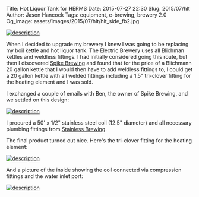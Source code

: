 Title: Hot Liquor Tank for HERMS
Date: 2015-07-27 22:30
Slug: 2015/07/hlt
Author: Jason Hancock
Tags: equipment, e-brewing, brewery 2.0
Og_image: assets/images/2015/07/hlt/hlt_side_fb2.jpg

[![description](/assets/images/2015/07/hlt/hlt_side_thumb.jpg)]({filename}/assets/images/2015/07/hlt/hlt_side.jpg)

When I decided to upgrade my brewery I knew I was going to be replacing my boil kettle and hot liquor tank. The Electric Brewery uses all Blichman kettles and weldless fittings. I had initially considered going this route, but then I discovered [Spike Brewing](http://spikebrewing.com/) and found that for the price of a Blichmann 20 gallon kettle that I would then have to add weldless fittings to, I could get a 20 gallon kettle with all welded fittings including a 1.5" tri-clover fitting for the heating element and I was sold.

I exchanged a couple of emails with Ben, the owner of Spike Brewing, and we settled on this design:

[![description](/assets/images/2015/07/hlt/custom_kettle_thumb.jpg)]({filename}/assets/images/2015/07/hlt/custom_kettle.jpg)

I procured a 50' x 1/2" stainless steel coil (12.5" diameter) and all necessary plumbing fittings from [Stainless Brewing](http://www.stainlessbrewing.com/).

The final product turned out nice. Here's the tri-clover fitting for the heating element:

[![description](/assets/images/2015/07/hlt/hlt_triclover_thumb.jpg)]({filename}/assets/images/2015/07/hlt/hlt_triclover.jpg)

And a picture of the inside showing the coil connected via compression fittings and the water inlet port:

[![description](/assets/images/2015/07/hlt/hlt_coil_thumb.jpg)]({filename}/assets/images/2015/07/hlt/hlt_coil.jpg)
